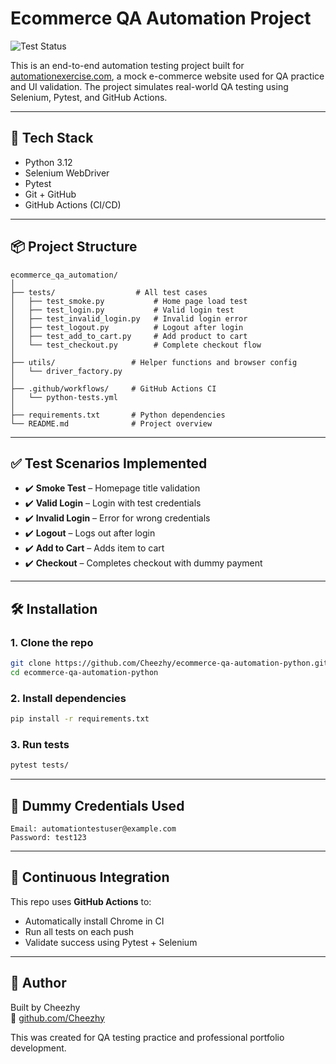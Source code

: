 # Ecommerce QA Automation Project

![Test Status](https://github.com/Cheezhy/ecommerce-qa-automation-python/actions/workflows/python-tests.yml/badge.svg)

This is an end-to-end automation testing project built for [automationexercise.com](https://automationexercise.com), a mock e-commerce website used for QA practice and UI validation. The project simulates real-world QA testing using Selenium, Pytest, and GitHub Actions.

---

## 🚀 Tech Stack

- Python 3.12
- Selenium WebDriver
- Pytest
- Git + GitHub
- GitHub Actions (CI/CD)

---

## 📦 Project Structure

```
ecommerce_qa_automation/
│
├── tests/                  # All test cases
│   ├── test_smoke.py           # Home page load test
│   ├── test_login.py           # Valid login test
│   ├── test_invalid_login.py   # Invalid login error
│   ├── test_logout.py          # Logout after login
│   ├── test_add_to_cart.py     # Add product to cart
│   └── test_checkout.py        # Complete checkout flow
│
├── utils/                 # Helper functions and browser config
│   └── driver_factory.py
│
├── .github/workflows/     # GitHub Actions CI
│   └── python-tests.yml
│
├── requirements.txt       # Python dependencies
└── README.md              # Project overview
```

---

## ✅ Test Scenarios Implemented

- ✔️ **Smoke Test** – Homepage title validation
- ✔️ **Valid Login** – Login with test credentials
- ✔️ **Invalid Login** – Error for wrong credentials
- ✔️ **Logout** – Logs out after login
- ✔️ **Add to Cart** – Adds item to cart
- ✔️ **Checkout** – Completes checkout with dummy payment

---

## 🛠️ Installation

### 1. Clone the repo

```bash
git clone https://github.com/Cheezhy/ecommerce-qa-automation-python.git
cd ecommerce-qa-automation-python
```

### 2. Install dependencies

```bash
pip install -r requirements.txt
```

### 3. Run tests

```bash
pytest tests/
```

---

## 👤 Dummy Credentials Used

```text
Email: automationtestuser@example.com
Password: test123
```

---

## 🧪 Continuous Integration

This repo uses **GitHub Actions** to:
- Automatically install Chrome in CI
- Run all tests on each push
- Validate success using Pytest + Selenium

---

## 🙋 Author

Built by Cheezhy  
🔗 [github.com/Cheezhy](https://github.com/Cheezhy)

This was created for QA testing practice and professional portfolio development.